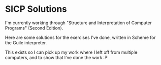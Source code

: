 # SICP Solutions
I'm currently working through "Structure and Interpretation of Computer Programs" (Second Edition).

Here are some solutions for the exercises I've done, written in Scheme for
the Guile interpreter.

This exists so I can pick up my work where I left off from multiple computers,
and to show that I've done the work :P
